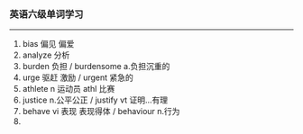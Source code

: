 ### 英语六级单词学习
---
1. bias 偏见 偏爱
2. analyze 分析
3. burden 负担  / burdensome a.负担沉重的
4. urge 驱赶 激励 / urgent 紧急的
5. athlete n 运动员 athl 比赛
6. justice n.公平公正 / justify vt 证明...有理
7. behave vi 表现 表现得体  / behaviour n.行为
8. 